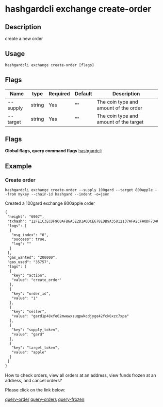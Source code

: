 # hashgardcli exchange create-order

## Description

create a new order

## Usage

```
hashgardcli exchange create-order [flags]
```

## Flags

| Name     | type                 | Required                 | Default        | Description   |
| -------- | --------- | ------------- | ---------------------- | -------- |
| --supply     | string | Yes | "" | The coin type and amount of the order   |
| --target        | string | Yes | "" | The coin type and amount of the target        |


## Flags

**Global flags, query command flags** [hashgardcli](../README.md)

## Example

### Create order

```shell
hashgardcli exchange create-order --supply 100gard --target 800apple --from mykey --chain-id hashgard --indent -o=json
```

Created a 100gard exchange 800apple order

```txt
{
 "height": "6907",
 "txhash": "12FE1C3ECDF960AFB6A5E2D1A0DCE678EDB9A35812137AFA2CFA0DF7340C8F12",
 "logs": [
  {
   "msg_index": "0",
   "success": true,
   "log": ""
  }
 ],
 "gas_wanted": "200000",
 "gas_used": "35757",
 "tags": [
  {
   "key": "action",
   "value": "create_order"
  },
  {
   "key": "order_id",
   "value": "1"
  },
  {
   "key": "seller",
   "value": "gard1p48xfe62mwewxzuqpwkcdjyge42fck6xzc7xpa"
  },
  {
   "key": "supply_token",
   "value": "gard"
  },
  {
   "key": "target_token",
   "value": "apple"
  }
 ]
}
```

How to check orders, view all orders at an address, view funds frozen at an address, and cancel orders?

Please click on the link below:

[query-order](query-order.md)
[query-orders](query-orders.md)
[query-frozen](query-frozen.md)
